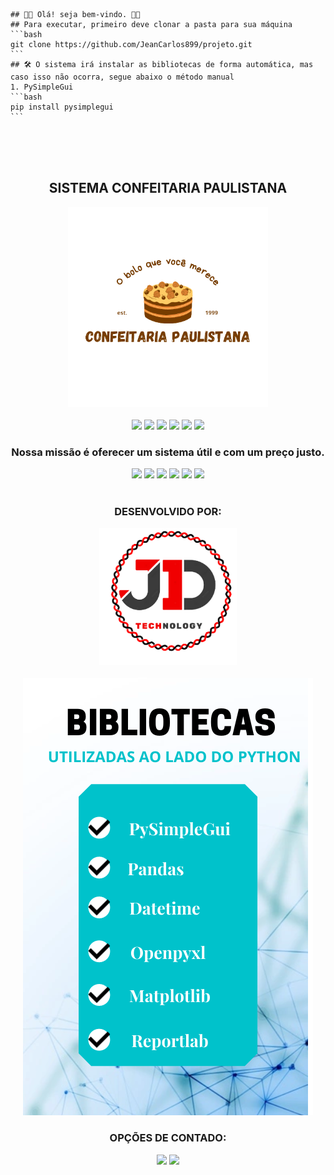     ## 👋🏼 Olá! seja bem-vindo. 👋🏼
    ## Para executar, primeiro deve clonar a pasta para sua máquina
    ```bash
    git clone https://github.com/JeanCarlos899/projeto.git
    ```
    ## 🛠️ O sistema irá instalar as bibliotecas de forma automática, mas caso isso não ocorra, segue abaixo o método manual
    1. PySimpleGui
    ```bash
    pip install pysimplegui
    ```
<div align="center">
    <br>
    <br>
    <br>
    <h2><b>SISTEMA CONFEITARIA PAULISTANA</b></h2>
    <img src="Design/Images/logo.png" width="320">
    <br>
    <br>
    <img src="https://media.giphy.com/media/H6PNB75ZvYUDZmREn3/giphy.gif" width="80">
    <img src="https://media.giphy.com/media/H6PNB75ZvYUDZmREn3/giphy.gif" width="80">
    <img src="https://media.giphy.com/media/H6PNB75ZvYUDZmREn3/giphy.gif" width="80">
    <img src="https://media.giphy.com/media/H6PNB75ZvYUDZmREn3/giphy.gif" width="80">
    <img src="https://media.giphy.com/media/H6PNB75ZvYUDZmREn3/giphy.gif" width="80">
    <img src="https://media.giphy.com/media/H6PNB75ZvYUDZmREn3/giphy.gif" width="80">
    <h3><b>Nossa missão é oferecer um sistema útil e com um preço justo.</b></h3>
    <img src="https://media.giphy.com/media/H6PNB75ZvYUDZmREn3/giphy.gif" width="80">
    <img src="https://media.giphy.com/media/H6PNB75ZvYUDZmREn3/giphy.gif" width="80">
    <img src="https://media.giphy.com/media/H6PNB75ZvYUDZmREn3/giphy.gif" width="80">
    <img src="https://media.giphy.com/media/H6PNB75ZvYUDZmREn3/giphy.gif" width="80">
    <img src="https://media.giphy.com/media/H6PNB75ZvYUDZmREn3/giphy.gif" width="80">
    <img src="https://media.giphy.com/media/H6PNB75ZvYUDZmREn3/giphy.gif" width="80">
    <br>
    <br>
    <h3><b>DESENVOLVIDO POR: </b></h3> 
    <img src="Design/Images/logo_jd.png" width="220">
    <br>
    <br>
    <img src="Design/Images/art_readme.png" width="464" height="700">
    <br>
    <h3><b>OPÇÕES DE CONTADO:</b></h3>   
    <a href="mailto:jdtechnology56@gmail.com" alt="Gmail"><img src="https://img.shields.io/badge/-Gmail-FF0000?style=for-the-badge&labelColor=FF0000&logo=gmail&logoColor=white"/></a>
    <a href="https://www.linkedin.com/in/jd-technology-485834228/" alt="Linkedin"><img src="https://img.shields.io/badge/linkedin-linkedin-blue?style=for-the-badge&labelColor=0076b3&logo=linkedin&logoColor=white"/></a>
<!-- sobeeee meu bommmmmmmmmmmmmmmmm-->
</div>
